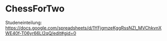 # ChessForTwo
Studeneinteilung: https://docs.google.com/spreadsheets/d/1YFjgmzeKggRssNZI_MVChkvnXWE40f-T06yr66LI2qQ/edit#gid=0

